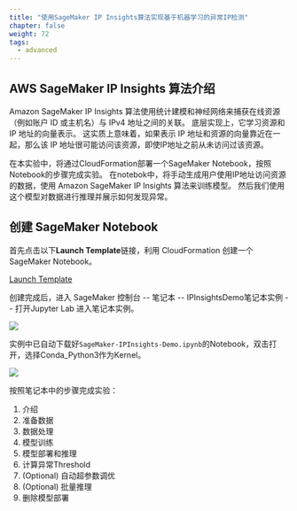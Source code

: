 ```yaml
---
title: "使用SageMaker IP Insights算法实现基于机器学习的异常IP检测"
chapter: false
weight: 72
tags:
  - advanced
---
```


## AWS SageMaker IP Insights 算法介绍

Amazon SageMaker IP Insights 算法使用统计建模和神经网络来捕获在线资源（例如账户 ID 或主机名）与 IPv4 地址之间的关联。 底层实现上，它学习资源和 IP 地址的向量表示。 这实质上意味着，如果表示 IP 地址和资源的向量靠近在一起，那么该 IP 地址很可能访问该资源，即使IP地址之前从未访问过该资源。

在本实验中，将通过CloudFormation部署一个SageMaker Notebook，按照Notebook的步骤完成实验。
在notebok中，将手动生成用户使用IP地址访问资源的数据，使用 Amazon SageMaker IP Insights 算法来训练模型。 然后我们使用这个模型对数据进行推理并展示如何发现异常。

## 创建 SageMaker Notebook
首先点击以下**Launch Template**链接，利用 CloudFormation 创建一个SageMaker Notebook。

[Launch Template](https://console.aws.amazon.com/cloudformation/home?region=ap-northeast-1#/stacks/new?stackName=SageMakerIPInsightsDemo&templateURL=https://hxh-public.s3-ap-northeast-1.amazonaws.com/IPInsightsDemo.yaml)

创建完成后，进入 SageMaker 控制台 -- 笔记本 -- IPInsightsDemo笔记本实例 -- 打开Jupyter Lab 进入笔记本实例。

![](/images/7.ApplicationSecurity/IPInsights-1.png)

实例中已自动下载好`SageMaker-IPInsights-Demo.ipynb`的Notebook，双击打开，选择Conda_Python3作为Kernel。

![](/images/7.ApplicationSecurity/IPInsights-2.png)

按照笔记本中的步骤完成实验：
  1. 介绍
  2. 准备数据
  3. 数据处理
  4. 模型训练
  5. 模型部署和推理
  6. 计算异常Threshold
  7. (Optional) 自动超参数调优
  8. (Optional) 批量推理
  9. 删除模型部署
